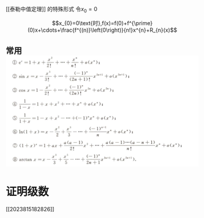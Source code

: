 [[泰勒中值定理]] 的特殊形式  令$x_0=0$ 


$$x_{0}=0\text{时},f(x)=f(0)+f^{\prime}(0)x+\cdots+\frac{f^{(n)}\left(0\right)}{n!}x^{n}+R_{n}(x)$$

<!-- 53页 -->
## 常用 ![Alt text](images/%E9%BA%A6%E5%85%8B%E5%8A%B3%E6%9E%97%E5%85%AC%E5%BC%8F.png)
# 证明级数

[[2023815182826]]